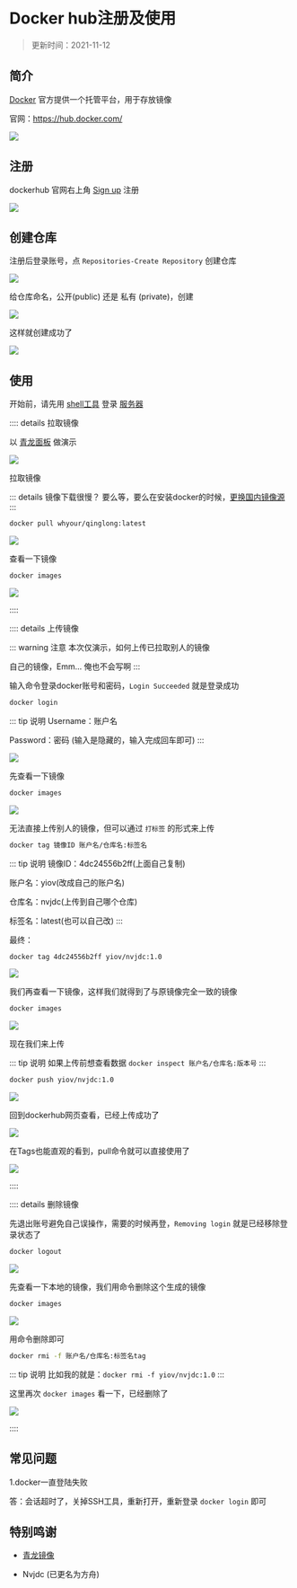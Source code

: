 
# Docker hub注册及使用

> 更新时间：2021-11-12



## 简介

[Docker](./docker.md) 官方提供一个托管平台，用于存放镜像

官网：https://hub.docker.com/

![](/dockerhub/dockerhub.png)




## 注册


dockerhub 官网右上角 [Sign up](https://hub.docker.com/signup) 注册

![](/dockerhub/dockerhub-01.png)



## 创建仓库

注册后登录账号，点 `Repositories-Create Repository` 创建仓库

![](/dockerhub/dockerhub-02.png)


给仓库命名，公开(public) 还是 私有 (private)，创建

![](/dockerhub/dockerhub-03.png)


这样就创建成功了

![](/dockerhub/dockerhub-04.png)






## 使用

开始前，请先用 [shell工具](./shell/) 登录 [服务器](./Server/)




:::: details 拉取镜像


以 [青龙面板](https://hub.docker.com/r/whyour/qinglong) 做演示

![](/dockerhub/dockerhub-05.png)

拉取镜像

::: details 镜像下载很慢？
要么等，要么在安装docker的时候，[更换国内镜像源](./docker.md#安装docker)
:::

```sh
docker pull whyour/qinglong:latest
```

![](/dockerhub/dockerhub-06.png)

查看一下镜像

```sh
docker images
```

![](/dockerhub/dockerhub-07.png)


::::





:::: details 上传镜像

::: warning 注意
本次仅演示，如何上传已拉取别人的镜像

自己的镜像，Emm... 俺也不会写啊
:::

输入命令登录docker账号和密码，`Login Succeeded` 就是登录成功

```sh
docker login
```

::: tip 说明
Username：账户名

Password：密码 (输入是隐藏的，输入完成回车即可)
:::

![](/dockerhub/dockerhub-08.png)



先查看一下镜像


```sh
docker images
```

![](/dockerhub/dockerhub-09.png)



无法直接上传别人的镜像，但可以通过 `打标签` 的形式来上传

```sh
docker tag 镜像ID 账户名/仓库名:标签名
```


::: tip 说明
镜像ID：4dc24556b2ff(上面自己复制)

账户名：yiov(改成自己的账户名)

仓库名：nvjdc(上传到自己哪个仓库)

标签名：latest(也可以自己改)
:::


最终：

```sh
docker tag 4dc24556b2ff yiov/nvjdc:1.0
```

![](/dockerhub/dockerhub-10.png)




我们再查看一下镜像，这样我们就得到了与原镜像完全一致的镜像

```sh
docker images
```

![](/dockerhub/dockerhub-11.png)



现在我们来上传

::: tip 说明
如果上传前想查看数据 `docker inspect 账户名/仓库名:版本号`
:::

```sh
docker push yiov/nvjdc:1.0
```


![](/dockerhub/dockerhub-12.png)


回到dockerhub网页查看，已经上传成功了

![](/dockerhub/dockerhub-13.png)


在Tags也能直观的看到，pull命令就可以直接使用了

![](/dockerhub/dockerhub-14.png)


::::










:::: details 删除镜像


先退出账号避免自己误操作，需要的时候再登，`Removing login` 就是已经移除登录状态了


```sh
docker logout
```


![](/dockerhub/dockerhub-15.png)




先查看一下本地的镜像，我们用命令删除这个生成的镜像


```sh
docker images
```

![](/dockerhub/dockerhub-16.png)


用命令删除即可

```sh
docker rmi -f 账户名/仓库名:标签名tag
```
::: tip 说明
比如我的就是：`docker rmi -f yiov/nvjdc:1.0`
:::

这里再次 `docker images` 看一下，已经删除了

![](/dockerhub/dockerhub-17.png)


::::





## 常见问题




1.docker一直登陆失败

答：会话超时了，关掉SSH工具，重新打开，重新登录 `docker login` 即可






## 特别鸣谢

* [青龙镜像](https://hub.docker.com/r/whyour/qinglong)

* Nvjdc (已更名为方舟)

